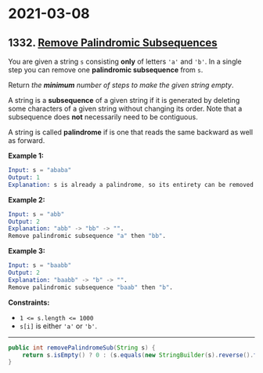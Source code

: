 # 2021-03-08

## 1332. [Remove Palindromic Subsequences](https://leetcode.com/problems/remove-palindromic-subsequences/)

You are given a string `s` consisting **only** of letters `'a'` and `'b'`. In a single step you can remove one **palindromic subsequence** from `s`.

Return *the **minimum** number of steps to make the given string empty*.

A string is a **subsequence** of a given string if it is generated by deleting some characters of a given string without changing its order. Note that a subsequence does **not** necessarily need to be contiguous.

A string is called **palindrome** if is one that reads the same backward as well as forward.

**Example 1:**

```s
Input: s = "ababa"
Output: 1
Explanation: s is already a palindrome, so its entirety can be removed in a single step.
```

**Example 2:**

```s
Input: s = "abb"
Output: 2
Explanation: "abb" -> "bb" -> "".
Remove palindromic subsequence "a" then "bb".
```

**Example 3:**

```s
Input: s = "baabb"
Output: 2
Explanation: "baabb" -> "b" -> "".
Remove palindromic subsequence "baab" then "b".
```

**Constraints:**

- `1 <= s.length <= 1000`
- `s[i]` is either `'a'` or `'b'`.

---

```java
public int removePalindromeSub(String s) {
    return s.isEmpty() ? 0 : (s.equals(new StringBuilder(s).reverse().toString()) ? 1:2);
}
```
